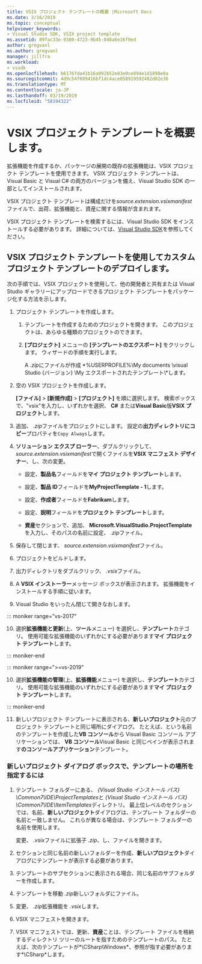 ```yaml
---
title: VSIX プロジェクト テンプレートの概要 |Microsoft Docs
ms.date: 3/16/2019
ms.topic: conceptual
helpviewer_keywords:
- Visual Studio SDK, VSIX project template
ms.assetid: 89fac33e-9380-4723-9b45-048a6e16f0ed
author: gregvanl
ms.author: gregvanl
manager: jillfra
ms.workload:
- vssdk
ms.openlocfilehash: b6176fda41b16a092b52e83e0ce894e1d1898e0a
ms.sourcegitcommit: 4d9c54f689416bf1dc4ace058919592482d02e36
ms.translationtype: MT
ms.contentlocale: ja-JP
ms.lasthandoff: 03/19/2019
ms.locfileid: "58194322"
---
```

# <a name="get-started-with-the-vsix-project-template"></a>VSIX プロジェクト テンプレートを概要します。

拡張機能を作成するか、パッケージの展開の既存の拡張機能は、VSIX プロジェクト テンプレートを使用できます。 VSIX プロジェクト テンプレートは、Visual Basic と Visual C# の両方のバージョンを備え、Visual Studio SDK の一部としてインストールされます。

 VSIX プロジェクト テンプレートは構成だけを*source.extension.vsixmanifest*ファイルで、出荷、拡張機能と、資産に関する情報が含まれます。

 VSIX プロジェクト テンプレートを検索するには、Visual Studio SDK をインストールする必要があります。 詳細については、[Visual Studio SDK](../extensibility/visual-studio-sdk.md)を参照してください。

## <a name="deploy-a-custom-project-template-using-the-vsix-project-template"></a>VSIX プロジェクト テンプレートを使用してカスタム プロジェクト テンプレートのデプロイします。

 次の手順では、VSIX プロジェクトを使用して、他の開発者と共有または Visual Studio ギャラリーにアップロードできるプロジェクト テンプレートをパッケージ化する方法を示します。

1. プロジェクト テンプレートを作成します。

    1. テンプレートを作成するためのプロジェクトを開きます。 このプロジェクトは、あらゆる種類のプロジェクトのできます。

    2. **[プロジェクト]** メニューの **[テンプレートのエクスポート]** をクリックします。 ウィザードの手順を実行します。

         A *.zip*にファイルが作成 *%USERPROFILE%\My documents \visual Studio {バージョン} \My エクスポートされたテンプレート\\*します。

2. 空の VSIX プロジェクトを作成します。

     **[ファイル]** > **[新規作成]** > **[プロジェクト]** を順に選択します。 検索ボックスで、"vsix"を入力し、いずれかを選択、 **C#** または**Visual Basic**版**VSIX プロジェクト**します。

3. 追加、 *.zip*ファイルをプロジェクトにします。 設定の**出力ディレクトリにコピー**プロパティを`Copy Always`します。

4. **ソリューション エクスプ ローラー**、ダブルクリックして、 *source.extension.vsixmanifest*で開くファイルを**VSIX マニフェスト デザイナー**、し、次の変更。

    - 設定、**製品名**フィールドを**マイ プロジェクト テンプレート**します。

    - 設定、**製品 ID**フィールドを**MyProjectTemplate - 1**します。

    - 設定、**作成者**フィールドを**Fabrikam**します。

    - 設定、**説明**フィールドを**プロジェクト テンプレート**します。

    - **資産**セクションで、追加、 **Microsoft.VisualStudio.ProjectTemplate**を入力し、そのパスの名前に設定、 *.zip*ファイル。

5. 保存して閉じます、 *source.extension.vsixmanifest*ファイル。

6. プロジェクトをビルドします。

7. 出力ディレクトリをダブルクリック、 *.vsix*ファイル。

8. A **VSIX インストーラー**メッセージ ボックスが表示されます。 拡張機能をインストールする手順に従います。

9. Visual Studio をいったん閉じて開きなおします。

::: moniker range="vs-2017"

10. 選択**拡張機能と更新**(上、**ツール**メニュー) を選択し、**テンプレート**カテゴリ。 使用可能な拡張機能のいずれかにする必要があります**マイ プロジェクト テンプレート**します。

::: moniker-end

::: moniker range=">=vs-2019"

10. 選択**拡張機能の管理**(上、**拡張機能**メニュー) を選択し、**テンプレート**カテゴリ。 使用可能な拡張機能のいずれかにする必要があります**マイ プロジェクト テンプレート**します。

::: moniker-end

11. 新しいプロジェクト テンプレートに表示される、**新しいプロジェクト**元のプロジェクト テンプレートと同じ場所にダイアログ。 たとえば、という名前のテンプレートを作成した**VB コンソール**から Visual Basic コンソール アプリケーションでは、 **VB コンソール**Visual Basic と同じペインが表示されます**のコンソールアプリケーション**テンプレート。

### <a name="to-specify-the-location-of-the-template-in-the-new-project-dialog-box"></a>新しいプロジェクト ダイアログ ボックスで、テンプレートの場所を指定するには

1. テンプレート フォルダーにある、 *{Visual Studio インストール パス} \Common7\IDE\ProjectTemplates*と *{Visual Studio インストール パス} \Common7\IDE\ItemTemplates*ディレクトリ。 最上位レベルのセクションでは、名前、**新しいプロジェクト**ダイアログは、テンプレート フォルダーの名前と一致しません。 これらが異なる場合は、テンプレート フォルダーの名前を使用します。

    変更、 *.vsix*ファイルに拡張子 *.zip*、し、ファイルを開きます。

2. セクションと同じ名前の新しいフォルダーを作成、**新しいプロジェクト**ダイアログにテンプレートが表示する必要があります。

3. テンプレートのサブセクションに表示される場合、同じ名前のサブフォルダーを作成します。

4. テンプレートを移動 *.zip*新しいフォルダにファイル。

5. 変更、 *.zip*拡張機能を *.vsix*します。

6. VSIX マニフェストを開きます。

7. VSIX マニフェストでは、更新、**資産**ことは、テンプレート ファイルを格納するディレクトリ ツリーのルートを指すためのテンプレートのパス。 たとえば、次のテンプレートが*\CSharp\Windows*、参照が指す必要があります*\CSharp*します。
